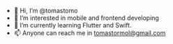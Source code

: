 - 👋 Hi, I’m @tomastomo
- 👀 I’m interested in mobile and frontend developing
- 🌱 I’m currently learning Flutter and Swift.
- 📫 Anyone can reach me in tomastormol@gmail.com

<!---
tomastomo/tomastomo is a ✨ special ✨ repository because its `README.md` (this file) appears on your GitHub profile.
You can click the Preview link to take a look at your changes.
--->
